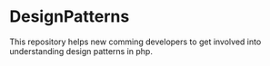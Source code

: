 # DesignPatterns
This repository helps new comming developers to get involved into understanding design patterns in php.
